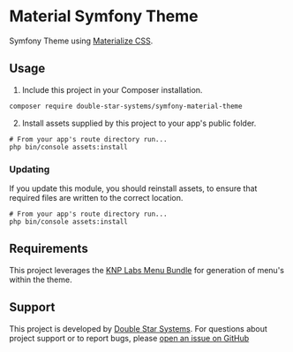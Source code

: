 # Material Symfony Theme

Symfony Theme using [Materialize CSS](https://www.npmjs.com/package/materialize-css).

## Usage

1. Include this project in your Composer installation.

```sh
composer require double-star-systems/symfony-material-theme
```

2. Install assets supplied by this project to your app's public folder.

```
# From your app's route directory run...
php bin/console assets:install
```

### Updating

If you update this module, you should reinstall assets, to ensure that required
files are written to the correct location.

```
# From your app's route directory run...
php bin/console assets:install
```

## Requirements

This project leverages the [KNP Labs Menu Bundle](https://github.com/KnpLabs/KnpMenuBundle)
for generation of menu's within the theme.

## Support

This project is developed by [Double Star Systems](//doublestarsystems.com/).
For questions about project support or to report bugs, please [open an issue on
GitHub](https://github.com/Double-Star-Systems/material-theme/issues)
